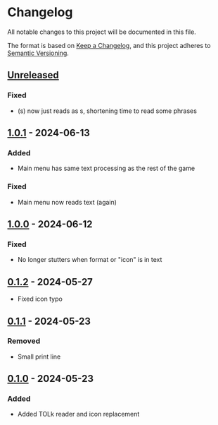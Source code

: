 # Changelog

All notable changes to this project will be documented in this file.

The format is based on [Keep a Changelog](https://keepachangelog.com/en/1.1.0/),
and this project adheres to [Semantic Versioning](https://semver.org/spec/v2.0.0.html).

## [Unreleased]

### Fixed
- (s) now just reads as s, shortening time to read some phrases

## [1.0.1] - 2024-06-13

### Added

- Main menu has same text processing as the rest of the game

### Fixed

- Main menu now reads text (again)

## [1.0.0] - 2024-06-12

### Fixed

- No longer stutters when format or "icon" is in text

## [0.1.2] - 2024-05-27

- Fixed icon typo

## [0.1.1] - 2024-05-23

### Removed

- Small print line

## [0.1.0] - 2024-05-23

### Added

- Added TOLk reader and icon replacement

[unreleased]: https://github.com/erumi321/Hades2TolkCompatability/compare/1.0.1...HEAD
[1.0.1]: https://github.com/erumi321/Hades2TolkCompatability/compare/1.0.0...1.0.1
[1.0.0]: https://github.com/erumi321/Hades2TolkCompatability/compare/0.1.2...1.0.0
[0.1.2]: https://github.com/erumi321/Hades2TolkCompatability/compare/0.1.1...0.1.2
[0.1.1]: https://github.com/erumi321/Hades2TolkCompatability/compare/0.1.0...0.1.1
[0.1.0]: https://github.com/erumi321/Hades2TolkCompatability/compare/018f13847850b9a9c5cbe20409ef050425baed9c...0.1.0
